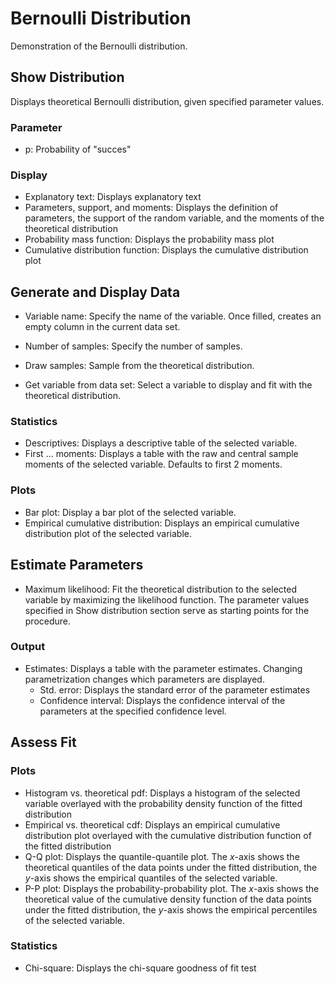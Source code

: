 Bernoulli Distribution
==========================

Demonstration of the Bernoulli distribution. 

## Show Distribution

Displays theoretical Bernoulli distribution, given specified parameter values.

### Parameter
- p: Probability of "succes"

### Display

- Explanatory text: Displays explanatory text
- Parameters, support, and moments: Displays the definition of parameters, the support of the random variable, and the moments of the theoretical distribution
- Probability mass function: Displays the probability mass plot
- Cumulative distribution function: Displays the cumulative distribution plot


## Generate and Display Data
- Variable name: Specify the name of the variable. Once filled, creates an empty column in the current data set.
- Number of samples: Specify the number of samples.
- Draw samples: Sample from the theoretical distribution.

- Get variable from data set: Select a variable to display and fit with the theoretical distribution.

### Statistics
- Descriptives: Displays a descriptive table of the selected variable.
- First ... moments: Displays a table with the raw and central sample moments of the selected variable. Defaults to first 2 moments.

### Plots
- Bar plot: Display a bar plot of the selected variable.
- Empirical cumulative distribution: Displays an empirical cumulative distribution plot of the selected variable.

## Estimate Parameters
- Maximum likelihood: Fit the theoretical distribution to the selected variable by maximizing the likelihood function. The parameter values specified in Show distribution section serve as starting points for the procedure.

### Output
- Estimates: Displays a table with the parameter estimates. Changing parametrization changes which parameters are displayed.
	- Std. error: Displays the standard error of the parameter estimates
	- Confidence interval: Displays the confidence interval of the parameters at the specified confidence level.


## Assess Fit

### Plots
- Histogram vs. theoretical pdf: Displays a histogram of the selected variable overlayed with the probability density function of the fitted distribution
- Empirical vs. theoretical cdf: Displays an empirical cumulative distribution plot overlayed with the cumulative distribution function of the fitted distribution
- Q-Q plot: Displays the quantile-quantile plot. The *x*-axis shows the theoretical quantiles of the data points under the fitted distribution, the *y*-axis shows the empirical quantiles of the selected variable.
- P-P plot: Displays the probability-probability plot. The *x*-axis shows the theoretical value of the cumulative density function of the data points under the fitted distribution, the *y*-axis shows the empirical percentiles of the selected variable.

### Statistics
- Chi-square: Displays the chi-square goodness of fit test